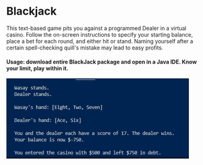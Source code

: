 # Blackjack

This text-based game pits you against a programmed Dealer in a virtual casino. Follow the on-screen instructions to specify your starting balance, place a bet for each round, and either hit or stand. Naming yourself after a certain spell-checking quill's mistake may lead to easy profits.

#### Usage: download entire BlackJack package and open in a Java IDE. Know your limit, play within it.

![screenshot](https://github.com/awhayat/blackjack/blob/master/screenshot.PNG)
